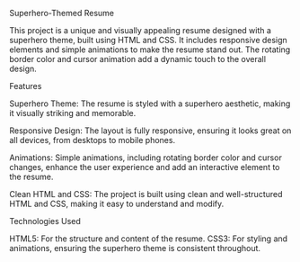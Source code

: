 Superhero-Themed Resume

This project is a unique and visually appealing resume designed with a superhero theme, built using HTML and CSS. It includes responsive design elements and simple animations to make the resume stand out. The rotating border color and cursor animation add a dynamic touch to the overall design.

Features

Superhero Theme: The resume is styled with a superhero aesthetic, making it visually striking and memorable.

Responsive Design: The layout is fully responsive, ensuring it looks great on all devices, from desktops to mobile phones.

Animations: Simple animations, including rotating border color and cursor changes, enhance the user experience and add an interactive element to the resume.

Clean HTML and CSS: The project is built using clean and well-structured HTML and CSS, making it easy to understand and modify.


Technologies Used

HTML5: For the structure and content of the resume.
CSS3: For styling and animations, ensuring the superhero theme is consistent throughout.
